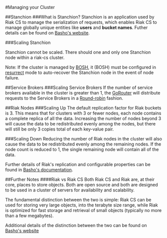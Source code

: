 #Managing your Cluster

##Stanchion
###What is Stanchion?
Stanchion is an application used by Riak CS to manage the serialization of requests, which enables Riak CS to manage globally unique entities like **users** and **bucket names**. Futher details can be found on [Basho's website](https://docs.basho.com/riakcs/latest/theory/stanchion/).

###Scaling Stanchion

Stanchion cannot be scaled. There should one and only one Stanchion node within a riak-cs cluster.

Note: If the cluster is managed by [BOSH](https://bosh.io/), it (BOSH) must be configured in [resurrect](https://bosh.io/docs/sysadmin-commands.html#health) mode to auto-recover the Stanchion node in the event of node failure.

##Service Brokers
###Scaling Service Brokers
If the number of service brokers available in the cluster is greater than 1, the [GoRouter](https://github.com/cloudfoundry/gorouter) will distribute requests to the Service Brokers in a [Round-robin](https://en.wikipedia.org/wiki/Round-robin_scheduling) fashion.


##Riak Nodes
###Scaling Up
The default replication factor for Riak buckets is 3. This means that for clusters with 3 or fewer nodes, each node contains a complete replica of all the data. Increasing the number of nodes beyond 3 will cause the data to be redistributed evenly among the nodes, but there will still be only 3 copies total of each key-value pair.

###Scaling Down
Reducing the number of Riak nodes in the cluster will also cause the data to be redistributed evenly among the remaining nodes. If the node count is reduced to 1, the single remaining node will contain all of the data.

Further details of Riak's replication and configurable properties can be found in [Basho's documentation](http://docs.basho.com/riak/latest/theory/concepts/Replication).

##Further Notes
####Riak vs Riak CS
Both Riak CS and Riak are, at their core, places to store objects. Both are open source and both are designed to be used in a cluster of servers for availability and scalability.

The fundamental distinction between the two is simple: Riak CS can be used for storing very large objects, into the terabyte size range, while Riak is optimized for fast storage and retrieval of small objects (typically no more than a few megabytes).

Additional details of the distinction between the two can be found on [Basho's website](http://basho.com/posts/technical/riak-cs-vs-riak/)